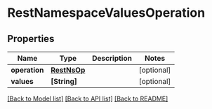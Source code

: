 # RestNamespaceValuesOperation

## Properties
Name | Type | Description | Notes
------------ | ------------- | ------------- | -------------
**operation** | [**RestNsOp**](RestNsOp.md) |  | [optional] 
**values** | **[String]** |  | [optional] 

[[Back to Model list]](../README.md#documentation-for-models) [[Back to API list]](../README.md#documentation-for-api-endpoints) [[Back to README]](../README.md)


